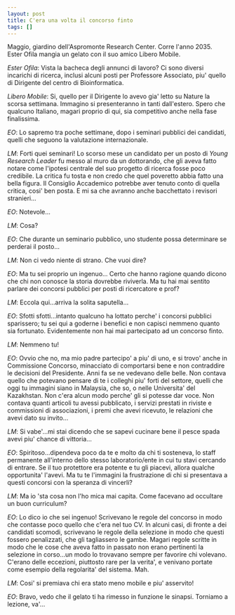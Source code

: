 ```yaml
---
layout: post
title: C'era una volta il concorso finto
tags: []
---
```


Maggio, giardino dell'Aspromonte Research Center. Corre l'anno 2035. Ester Ofila mangia un gelato con il suo amico Libero Mobile.

*Ester Ofila*: Vista la bacheca degli annunci di lavoro? Ci sono diversi incarichi di ricerca, inclusi alcuni posti per Professore Associato, piu' quello di Dirigente del centro di Bioinformatica.

*Libero Mobile*: Si, quello per il Dirigente lo avevo gia' letto su Nature la scorsa settimana. Immagino si presenteranno in tanti dall'estero. Spero che qualcuno Italiano, magari proprio di qui, sia competitivo anche nella fase finalissima.

*EO*: Lo sapremo tra poche settimane, dopo i seminari pubblici dei candidati, quelli che seguono la valutazione internazionale.

*LM*: Forti quei seminari! Lo scorso mese un candidato per un posto di *Young Research Leader* fu messo al muro da un dottorando, che gli aveva fatto notare come l'ipotesi centrale del suo progetto di ricerca fosse poco credibile. La critica fu tosta e non credo che quel poveretto abbia fatto una bella figura. Il Consiglio Accademico potrebbe aver tenuto conto di quella critica, cosi' ben posta. E mi sa che avranno anche bacchettato i revisori stranieri...

*EO*: Notevole...

*LM*: Cosa?

*EO*: Che durante un seminario pubblico, uno studente possa determinare se perderai il posto...

*LM*: Non ci vedo niente di strano. Che vuoi dire?

*EO*: Ma tu sei proprio un ingenuo... Certo che hanno ragione quando dicono che chi non conosce la storia dovrebbe riviverla. Ma tu hai mai sentito parlare dei concorsi pubblici per posti di ricercatore e prof?

*LM*: Eccola qui...arriva la solita saputella...

*EO*: Sfotti sfotti...intanto qualcuno ha lottato perche' i concorsi pubblici sparissero; tu sei qui a goderne i benefici e non capisci nemmeno quanto sia fortunato. Evidentemente non hai mai partecipato ad un concorso finto.

*LM*: Nemmeno tu!

*EO*: Ovvio che no, ma mio padre partecipo' a piu' di uno, e si trovo' anche in Commissione Concorso, minacciato di comportarsi bene e non contraddire le decisioni del Presidente. Anni fa se ne vedevano delle belle. Non contava quello che potevano pensare di te i colleghi piu' forti del settore, quelli che oggi tu immagini siano in Malaysia, che so, o nelle Universita' del Kazakhstan. Non c'era alcun modo perche' gli si potesse dar voce. Non contava quanti articoli tu avessi pubblicato, i servizi prestati in riviste e commissioni di associazioni, i premi che avevi ricevuto, le relazioni che avevi dato su invito...

*LM*: Si vabe'...mi stai dicendo che se sapevi cucinare bene il pesce spada avevi piu' chance di vittoria...

*EO*: Spiritoso...dipendeva poco da te e molto da chi ti sosteneva, lo staff permanente all'interno dello stesso laboratorio/ente in cui tu stavi cercando di entrare. Se il tuo protettore era potente e tu gli piacevi, allora qualche opportunita' l'avevi. Ma tu te l'immagini la frustrazione di chi si presentava a questi concorsi con la speranza di vincerli?

*LM*: Ma io 'sta cosa non l'ho mica mai capita. Come facevano ad occultare un buon curriculum?

*EO*: Lo dico io che sei ingenuo! Scrivevano le regole del concorso in modo che contasse poco quello che c'era nel tuo CV. In alcuni casi, di fronte a dei candidati scomodi, scrivevano le regole della selezione in modo che questi fossero penalizzati, che gli tagliassero le gambe. Magari regole scritte in modo che le cose che aveva fatto in passato non erano pertinenti la selezione in corso...un modo lo trovavano sempre per favorire chi volevano. C'erano delle eccezioni, piuttosto rare per la verita', e venivano portate come esempio della regolarita' del sistema. Mah.

*LM*: Cosi' si premiava chi era stato meno mobile e piu' asservito!

*EO*: Bravo, vedo che il gelato ti ha rimesso in funzione le sinapsi. Torniamo a lezione, va'...
